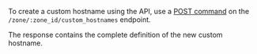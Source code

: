 ---
---

To create a custom hostname using the API, use a [POST command](https://api.cloudflare.com/#custom-hostname-for-a-zone-create-custom-hostname) on the `/zone/:zone_id/custom_hostnames` endpoint.

The response contains the complete definition of the new custom hostname.
